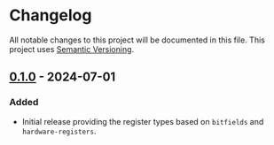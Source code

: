 # Changelog

All notable changes to this project will be documented in this file.
This project uses [Semantic Versioning](https://semver.org/spec/v2.0.0.html).

## [0.1.0] - 2024-07-01

[0.1.0]: https://github.com/sunsided/lsm303dlhc-registers/releases/tag/v0.1.0

### Added

- Initial release providing the register types based on `bitfields` and `hardware-registers`.
